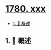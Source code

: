 # [1780. xxx](https://github.com/Tdahuyou/TNotes.leetcode/tree/main/notes/1780.%20xxx)

<!-- region:toc -->

- [1. 📝 概述](#1--概述)

<!-- endregion:toc -->

## 1. 📝 概述
